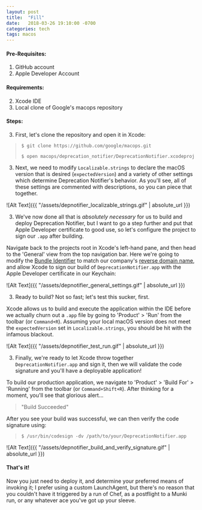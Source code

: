 ```yaml
---
layout: post
title:  "Fill"
date:   2018-03-26 19:10:00 -0700
categories: tech
tags: macos
---
```



#### Pre-Requisites:

1. GitHub account
1. Apple Developer Account

#### Requirements:

2. Xcode IDE
2. Local clone of Google's macops repository

#### Steps:

3. First, let's clone the repository and open it in Xcode:
 >`$ git clone https://github.com/google/macops.git`
 >
 >`$ open macops/deprecation_notifier/DeprecationNotifier.xcodeproj`

3. Next, we need to modify `Localizable.strings` to declare the macOS version that is desired (`expectedVersion`) and a variety of other settings which determine Deprecation Notifier's behavior. As you'll see, all of these settings are commented with descriptions, so you can piece that together.

 ![Alt Text]({{ "/assets/depnotifier_localizable_strings.gif" | absolute_url }})

3. We've now done all that is _absolutely necessary_ for us to build and deploy Deprecation Notifier, but I want to go a step further and put that Apple Developer certificate to good use, so let's configure the project to sign our `.app` after building.

 Navigate back to the projects root in Xcode's left-hand pane, and then head to the 'General' view from the top navigation bar. Here we're going to modify the [Bundle Identifier](https://cocoacasts.com/what-are-app-ids-and-bundle-identifiers/) to match our company's [reverse domain name](https://en.wikipedia.org/wiki/Reverse_domain_name_notation), and allow Xcode to sign our build of `DeprecationNotifier.app` with the Apple Developer certificate in our Keychain:

 ![Alt Text]({{ "/assets/depnotifier_general_settings.gif" | absolute_url }})

3. Ready to build? Not so fast; let's test this sucker, first.

 Xcode allows us to build and execute the application within the IDE before we actually churn out a `.app` file by going to 'Product' > 'Run' from the toolbar (or `Command+R`). Assuming your local macOS version does not meet the `expectedVersion` set in `Localizable.strings`, you should be hit with the infamous blackout.

 ![Alt Text]({{ "/assets/depnotifier_test_run.gif" | absolute_url }})

3. Finally, we're ready to let Xcode throw together `DeprecationNotifier.app` and sign it, then we will validate the code signature and you'll have a deployable application!

 To build our production application, we navigate to 'Product' > 'Build For' > 'Running' from the toolbar (or `Command+Shift+R`). After thinking for a moment, you'll see that glorious alert...

 > "Build Succeeded"

 After you see your build was successful, we can then verify the code signature using:

 > `$ /usr/bin/codesign -dv /path/to/your/DeprecationNotifier.app`

 ![Alt Text]({{ "/assets/depnotifier_build_and_verify_signature.gif" | absolute_url }})

 #### That's it!

 Now you just need to deploy it, and determine your preferred means of invoking it; I prefer using a custom LaunchAgent, but there's no reason that you couldn't have it triggered by a run of Chef, as a postflight to a Munki run, or any whatever ace you've got up your sleeve.
